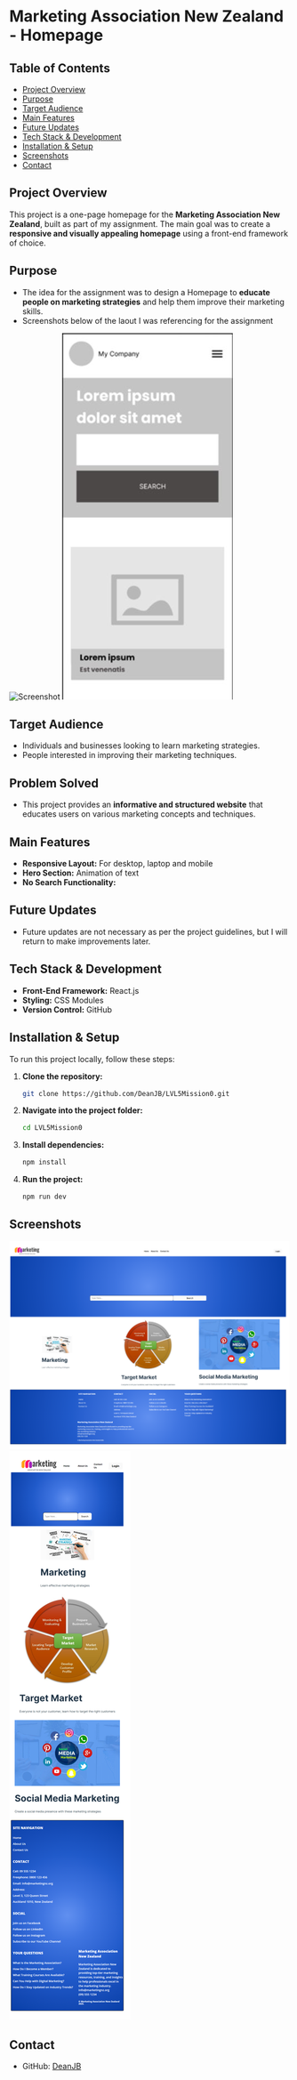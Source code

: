 # Marketing Association New Zealand - Homepage

## Table of Contents

- [Project Overview](#project-overview)
- [Purpose](#purpose)
- [Target Audience](#target-audience)
- [Main Features](#main-features)
- [Future Updates](#future-updates)
- [Tech Stack & Development](#tech-stack--development)
- [Installation & Setup](#installation--setup)
- [Screenshots](#screenshots)
- [Contact](#contact)

## Project Overview

This project is a one-page homepage for the **Marketing Association New Zealand**, built as part of my assignment. The main goal was to create a **responsive and visually appealing homepage** using a front-end framework of choice.

## Purpose

- The idea for the assignment was to design a Homepage to **educate people on marketing strategies** and help them improve their marketing skills.
- Screenshots below of the laout I was referencing for the assignment

![Screenshot](http://github.com\DeanJB\LVL5Mission0\src\assets\Framework1.JPG)
![Screenshot](src\assets\Framework2.JPG)

## Target Audience

- Individuals and businesses looking to learn marketing strategies.
- People interested in improving their marketing techniques.

## Problem Solved

- This project provides an **informative and structured website** that educates users on various marketing concepts and techniques.

## Main Features

- **Responsive Layout:** For desktop, laptop and mobile
- **Hero Section:** Animation of text
- **No Search Functionality:**

## Future Updates

- Future updates are not necessary as per the project guidelines, but I will return to make improvements later.

## Tech Stack & Development

- **Front-End Framework:** React.js
- **Styling:** CSS Modules
- **Version Control:** GitHub

## Installation & Setup

To run this project locally, follow these steps:

1. **Clone the repository:**
      ```sh
      git clone https://github.com/DeanJB/LVL5Mission0.git
      ```
2. **Navigate into the project folder:**
      ```sh
      cd LVL5Mission0
      ```
3. **Install dependencies:**
      ```sh
      npm install
      ```
4. **Run the project:**
      ```sh
      npm run dev
      ```

## Screenshots

![Screenshot](src\assets\HomepageDesktopView.png)
![Screenshot](src\assets\HomepageMobileView.png)

## Contact

- GitHub: [DeanJB](https://github.com/DeanJB)
